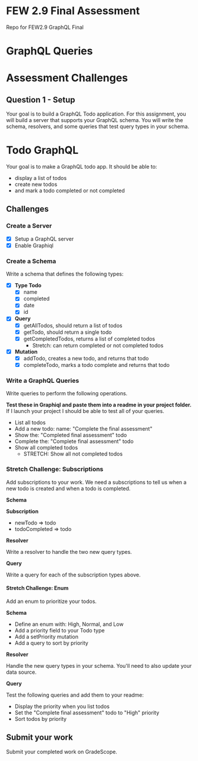 # FEW 2.9 Final Assessment
Repo for FEW2.9 GraphQL Final

# GraphQL Queries


# Assessment Challenges
## Question 1 - Setup

Your goal is to build a GraphQL Todo application. For this assignment, you will build a server that supports your GraphQL schema. You will write the schema, resolvers, and some queries that test query types in your schema. 

# Todo GraphQL

Your goal is to make a GraphQL todo app. It should be able to:

- display a list of todos
- create new todos
- and mark a todo completed or not completed

## Challenges

### Create a Server

- [x] Setup a GraphQL server
- [x] Enable Graphiql

### Create a Schema 

Write a schema that defines the following types:

- [x] **Type Todo**
  - [x] name 
  - [x] completed
  - [x] date 
  - [x] id

- [x] **Query**
  - [x] getAllTodos, should return a list of todos
  - [x] getTodo, should return a single todo
  - [x] getCompletedTodos, returns a list of completed todos
  	- Stretch: can return completed or not completed todos

- [x] **Mutation**
  - [x] addTodo, creates a new todo, and returns that todo
  - [x] completeTodo, marks a todo complete and returns that todo

### Write a GraphQL Queries

Write queries to perform the following operations. 

**Test these in Graphiql and paste them into a readme in your project folder.** If I launch your project I should be able to test all of your queries. 

- List all todos
- Add a new todo: name: "Complete the final assessment"
- Show the: "Completed final assessment" todo 
- Complete the: "Complete final assessment" todo
- Show all completed todos
  - STRETCH: Show all not completed todos

### Stretch Challenge: Subscriptions

Add subscriptions to your work. We need a subscriptions to tell us when a new todo is created and when a todo is completed.

**Schema**

**Subscription**
- newTodo => todo
- todoCompleted => todo

**Resolver**

Write a resolver to handle the two new query types.

**Query**

Write a query for each of the subscription types above. 

#### Stretch Challenge: Enum

Add an enum to prioritize your todos. 

**Schema**

- Define an enum with: High, Normal, and Low 
- Add a priority field to your Todo type
- Add a setPriority mutation
- Add a query to sort by priority

**Resolver**

Handle the new query types in your schema. You'll need to also update your data source. 

**Query**

Test the following queries and add them to your readme:  

- Display the priority when you list todos
- Set the "Complete final assessment" todo to "High" priority
- Sort todos by priority

## Submit your work 

Submit your completed work on GradeScope.

<!-- 

### Define a Schema

Enum Race 
- Human
- Dwarf
- Elf

Type Character
- name
- race
- power
- speed
- hp

Type Party 
- name 
- characters []

Query 
- getParty returns Party
- 

Mutation 
- createParty 
	- parameters name
	- returns Party
- createCharacter returns Character
- addToParty return character

### Create a server 

- Setup GraphQL server 
- Define a resolver for your schema

### Write Queries 

Define the following queries

- get a party 
	- show 
 -->
